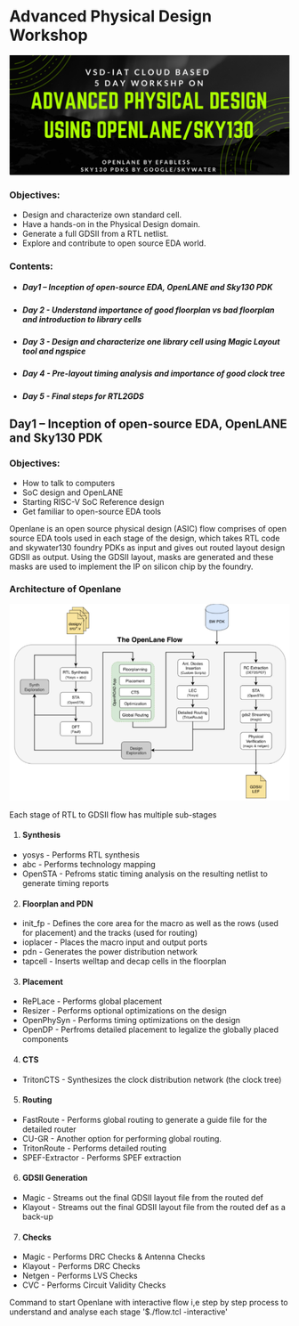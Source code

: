 # Advanced Physical Design Workshop
![Image of worshop](/Day1/WS_banner.PNG)


### Objectives:
* Design and characterize own standard cell.
* Have a hands-on in the Physical Design domain.
* Generate a full GDSII from a RTL netlist.
* Explore and contribute to open source EDA world.

### Contents:
* ##### Day1 – Inception of open-source EDA, OpenLANE and Sky130 PDK
* ##### Day 2 - Understand importance of good floorplan vs bad floorplan and introduction to library cells
* ##### Day 3 - Design and characterize one library cell using Magic Layout tool and ngspice
* ##### Day 4 - Pre-layout timing analysis and importance of good clock tree
* ##### Day 5 - Final steps for RTL2GDS

## Day1 – Inception of open-source EDA, OpenLANE and Sky130 PDK
### Objectives:
* How to talk to computers
* SoC design and OpenLANE
* Starting RISC-V SoC Reference design
* Get familiar to open-source EDA tools

Openlane is an open source physical design (ASIC) flow comprises of open source EDA tools used in each stage of the design, which takes RTL code and skywater130 foundry PDKs as input and gives out routed layout design GDSII as output. Using the GDSII layout, masks are generated and these masks are used to implement the IP on silicon chip by the foundry.

### Architecture of Openlane
![Image of Architecture](/Day1/Arch.PNG)

Each stage of RTL to GDSII flow has multiple sub-stages
1. #### Synthesis
* yosys - Performs RTL synthesis
* abc - Performs technology mapping
* OpenSTA - Pefroms static timing analysis on the resulting netlist to generate timing reports
2. #### Floorplan and PDN
* init_fp - Defines the core area for the macro as well as the rows (used for placement) and the tracks (used for routing)
* ioplacer - Places the macro input and output ports
* pdn - Generates the power distribution network
* tapcell - Inserts welltap and decap cells in the floorplan
3. #### Placement
* RePLace - Performs global placement
* Resizer - Performs optional optimizations on the design
* OpenPhySyn - Performs timing optimizations on the design
* OpenDP - Perfroms detailed placement to legalize the globally placed components
4. #### CTS
* TritonCTS - Synthesizes the clock distribution network (the clock tree)
5. #### Routing
* FastRoute - Performs global routing to generate a guide file for the detailed router
* CU-GR - Another option for performing global routing.
* TritonRoute - Performs detailed routing
* SPEF-Extractor - Performs SPEF extraction
6. #### GDSII Generation
* Magic - Streams out the final GDSII layout file from the routed def
* Klayout - Streams out the final GDSII layout file from the routed def as a back-up
7. #### Checks
* Magic - Performs DRC Checks & Antenna Checks
* Klayout - Performs DRC Checks
* Netgen - Performs LVS Checks
* CVC - Performs Circuit Validity Checks

Command to start Openlane with interactive flow i,e step by step process to understand and analyse each stage '$./flow.tcl -interactive' 
